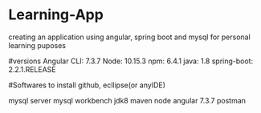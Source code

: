 # Learning-App
creating an application using angular, spring boot and mysql for personal learning puposes

#versions
Angular CLI: 7.3.7
Node: 10.15.3
npm: 6.4.1
java: 1.8
spring-boot: 2.2.1.RELEASE

#Softwares to install github, ecllipse(or anyIDE)

mysql server
mysql workbench
jdk8
maven
node
angular 7.3.7
postman
